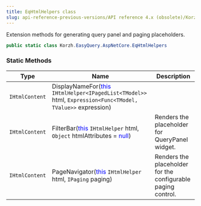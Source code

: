```yaml
---
title: EqHtmlHelpers class
slug: api-reference-previous-versions/API reference 4.x (obsolete)/Korzh.EasyQuery.AspNetCore namespace/eqhtmlhelpers-class
---
```



Extension methods for generating query panel and paging placeholders.
```csharp
public static class Korzh.EasyQuery.AspNetCore.EqHtmlHelpers

```

### Static Methods

| Type | Name | Description | 
| --- | --- | --- | 
| `IHtmlContent` | DisplayNameFor(<span style='color: blue'>this</span> `IHtmlHelper<IPagedList<TModel>>` html, `Expression<Func<TModel, TValue>>` expression) |  | 
| `IHtmlContent` | FilterBar(<span style='color: blue'>this</span> `IHtmlHelper` html, `Object` htmlAttributes = <span style='color: blue'>null</span>) | Renders the placeholder for QueryPanel widget. | 
| `IHtmlContent` | PageNavigator(<span style='color: blue'>this</span> `IHtmlHelper` html, `IPaging` paging) | Renders the placeholder for the configurable paging control. |